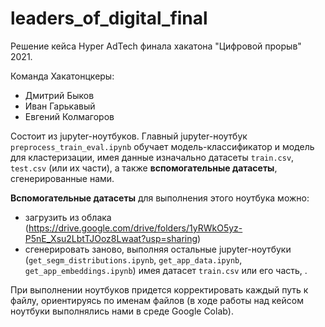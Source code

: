 # leaders_of_digital_final
Решение кейса Hyper AdTech финала хакатона "Цифровой прорыв" 2021.

Команда Хакатонцкеры:
* Дмитрий Быков
* Иван Гарькавый
* Евгений Колмагоров

Состоит из jupyter-ноутбуков.
Главный jupyter-ноутбук `preprocess_train_eval.ipynb` обучает модель-классификатор и модель для кластеризации, имея данные изначально датасеты `train.csv`, `test.csv` (или их части), а также <b>вспомогательные датасеты</b>, сгенерированные нами.

<b>Вспомогательные датасеты</b> для выполнения этого ноутбука можно:
* загрузить из облака (https://drive.google.com/drive/folders/1yRWkO5yz-P5nE_Xsu2LbtTJOoz8Lwaat?usp=sharing)
* сгенерировать заново, выполняя остальные jupyter-ноутбуки (`get_segm_distributions.ipynb`, `get_app_data.ipynb`, `get_app_embeddings.ipynb`) имея датасет `train.csv` или его часть, .

При выполнении ноутбуков придется корректировать каждый путь к файлу, ориентируясь по именам файлов (в ходе работы над кейсом ноутбуки выполнялись нами в среде Google Colab).
